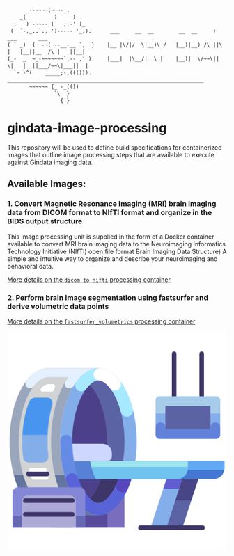 ```
      _---~~~(~~~-_.
    _{         )     )
  ,   ) -~~-- (   ,,-' )_
 (  `-,_..`., ')----- '_,).      ___     __  __        __  __     +            ___       ___      
( ` _)  (  -~( --__-__ `,  }    |__ |\/|/  \|__)\ /   |__)|__) /\ ||\ |   |__||__  /\ |   ||__| 
(_-  _  ~_-~~~~~~~`,-- ,' ).    |___|  |\__/|  \ |    |__)|  \/~~\|| \|   |  ||___/~~\|___||  | 
  `~ -^(    _____;-,((())).     _______________________________________________________________
       ~~~~~~ {_ -_(())
               `\  }
                 { } 
```

# gindata-image-processing

This repository will be used to define build specifications for containerized images that outline image processing steps that are available to execute against Gindata imaging data.

## Available Images:

### 1. Convert Magnetic Resonance Imaging (MRI) brain imaging data from DICOM format to NIfTI format and organize in the BIDS output structure

This image processing unit is supplied in the form of a Docker container available to convert MRI brain imaging data to the Neuroimaging Informatics Technology Initiative (NIfTI) open file format  Brain Imaging Data Structure) A simple and intuitive way to organize and describe your neuroimaging and behavioral data.

[More details on the `dicom_to_nifti` processing container](./src/dicom_to_nifti/README.md)

### 2. Perform brain image segmentation using fastsurfer and derive volumetric data points

[More details on the `fastsurfer_volumetrics` processing container](./src/fastsurfer_volumetrics/README.md)

![](./medical.png)



